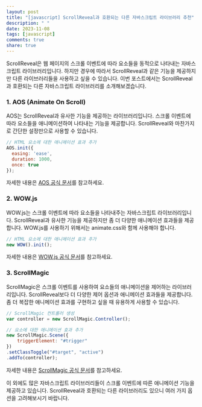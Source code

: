 ```yaml
---
layout: post
title: "[javascript] ScrollReveal과 호환되는 다른 자바스크립트 라이브러리 추천"
description: " "
date: 2023-11-08
tags: [javascript]
comments: true
share: true
---
```


ScrollReveal은 웹 페이지의 스크롤 이벤트에 따라 요소들을 동적으로 나타내는 자바스크립트 라이브러리입니다. 하지만 경우에 따라서 ScrollReveal과 같은 기능을 제공하지만 다른 라이브러리들을 사용하고 싶을 수 있습니다. 이번 포스트에서는 ScrollReveal과 호환되는 다른 자바스크립트 라이브러리를 소개해보겠습니다.

### 1. AOS (Animate On Scroll)

AOS는 ScrollReveal과 유사한 기능을 제공하는 라이브러리입니다. 스크롤 이벤트에 따라 요소들을 애니메이션하여 나타내는 기능을 제공합니다. ScrollReveal와 마찬가지로 간단한 설정만으로 사용할 수 있습니다.

```javascript
// HTML 요소에 대한 애니메이션 효과 추가
AOS.init({
  easing: 'ease',
  duration: 1000,
  once: true
});
```

자세한 내용은 [AOS 공식 문서](https://michalsnik.github.io/aos/)를 참고하세요.

### 2. WOW.js

WOW.js는 스크롤 이벤트에 따라 요소들을 나타내주는 자바스크립트 라이브러리입니다. ScrollReveal과 유사한 기능을 제공하지만 좀 더 다양한 애니메이션 효과들을 제공합니다. WOW.js를 사용하기 위해서는 animate.css와 함께 사용해야 합니다.

```javascript
// HTML 요소에 대한 애니메이션 효과 추가
new WOW().init();
```

자세한 내용은 [WOW.js 공식 문서](https://wowjs.uk/docs.html)를 참고하세요.

### 3. ScrollMagic

ScrollMagic은 스크롤 이벤트를 사용하여 요소들의 애니메이션을 제어하는 라이브러리입니다. ScrollReveal보다 더 다양한 제어 옵션과 애니메이션 효과들을 제공합니다. 좀 더 복잡한 애니메이션 효과를 구현하고 싶을 때 유용하게 사용할 수 있습니다.

```javascript
// ScrollMagic 컨트롤러 생성
var controller = new ScrollMagic.Controller();

// 요소에 대한 애니메이션 효과 추가
new ScrollMagic.Scene({
    triggerElement: "#trigger"
})
.setClassToggle("#target", "active")
.addTo(controller);
```

자세한 내용은 [ScrollMagic 공식 문서](https://scrollmagic.io/docs/index.html)를 참고하세요.

이 외에도 많은 자바스크립트 라이브러리들이 스크롤 이벤트에 따른 애니메이션 기능을 제공하고 있습니다. ScrollReveal과 호환되는 다른 라이브러리도 있으니 여러 가지 옵션을 고려해보시기 바랍니다.
